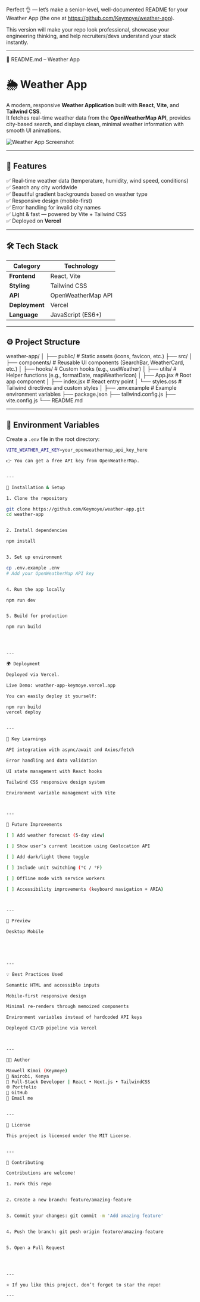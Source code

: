 Perfect 👌 — let’s make a senior-level, well-documented README for your Weather App (the one at https://github.com/Keymoye/weather-app).

This version will make your repo look professional, showcase your engineering thinking, and help recruiters/devs understand your stack instantly.


---

📘 README.md – Weather App

# 🌦️ Weather App

A modern, responsive **Weather Application** built with **React**, **Vite**, and **Tailwind CSS**.  
It fetches real-time weather data from the **OpenWeatherMap API**, provides city-based search, and displays clean, minimal weather information with smooth UI animations.

![Weather App Screenshot](./public/screenshot.png)

---

## 🚀 Features

✅ Real-time weather data (temperature, humidity, wind speed, conditions)  
✅ Search any city worldwide  
✅ Beautiful gradient backgrounds based on weather type  
✅ Responsive design (mobile-first)  
✅ Error handling for invalid city names  
✅ Light & fast — powered by Vite + Tailwind CSS  
✅ Deployed on **Vercel**

---

## 🛠️ Tech Stack

| Category | Technology |
|-----------|-------------|
| **Frontend** | React, Vite |
| **Styling** | Tailwind CSS |
| **API** | OpenWeatherMap API |
| **Deployment** | Vercel |
| **Language** | JavaScript (ES6+) |

---

## ⚙️ Project Structure

weather-app/ │ ├── public/                # Static assets (icons, favicon, etc.) ├── src/ │   ├── components/        # Reusable UI components (SearchBar, WeatherCard, etc.) │   ├── hooks/             # Custom hooks (e.g., useWeather) │   ├── utils/             # Helper functions (e.g., formatDate, mapWeatherIcon) │   ├── App.jsx            # Root app component │   ├── index.jsx          # React entry point │   └── styles.css         # Tailwind directives and custom styles │ ├── .env.example           # Example environment variables ├── package.json ├── tailwind.config.js ├── vite.config.js └── README.md

---

## 🔑 Environment Variables

Create a `.env` file in the root directory:

```bash
VITE_WEATHER_API_KEY=your_openweathermap_api_key_here

👉 You can get a free API key from OpenWeatherMap.


---

🧩 Installation & Setup

1. Clone the repository

git clone https://github.com/Keymoye/weather-app.git
cd weather-app


2. Install dependencies

npm install


3. Set up environment

cp .env.example .env
# Add your OpenWeatherMap API key


4. Run the app locally

npm run dev


5. Build for production

npm run build




---

🌍 Deployment

Deployed via Vercel.

Live Demo: weather-app-keymoye.vercel.app

You can easily deploy it yourself:

npm run build
vercel deploy


---

🧠 Key Learnings

API integration with async/await and Axios/fetch

Error handling and data validation

UI state management with React hooks

Tailwind CSS responsive design system

Environment variable management with Vite



---

🧪 Future Improvements

[ ] Add weather forecast (5-day view)

[ ] Show user’s current location using Geolocation API

[ ] Add dark/light theme toggle

[ ] Include unit switching (°C / °F)

[ ] Offline mode with service workers

[ ] Accessibility improvements (keyboard navigation + ARIA)



---

📸 Preview

Desktop	Mobile

	



---

💡 Best Practices Used

Semantic HTML and accessible inputs

Mobile-first responsive design

Minimal re-renders through memoized components

Environment variables instead of hardcoded API keys

Deployed CI/CD pipeline via Vercel



---

🧑‍💻 Author

Maxwell Kimoi (Keymoye)
📍 Nairobi, Kenya
💼 Full-Stack Developer | React • Next.js • TailwindCSS
🌐 Portfolio
🐙 GitHub
📧 Email me


---

🪪 License

This project is licensed under the MIT License.


---

🫱 Contributing

Contributions are welcome!

1. Fork this repo


2. Create a new branch: feature/amazing-feature


3. Commit your changes: git commit -m 'Add amazing feature'


4. Push the branch: git push origin feature/amazing-feature


5. Open a Pull Request




---

⭐ If you like this project, don’t forget to star the repo!

---

